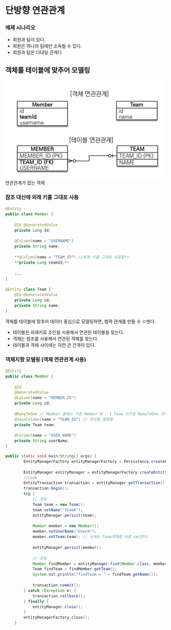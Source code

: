 # 단방향 연관관계

### 예제 시나리오

- 회원과 팀이 있다.
- 회원은 하나의 팀에만 소속될 수 있다.
- 회원과 팀은 다대일 관계다

## 객체를 테이블에 맞추어 모델링
![연관관계가 없는 객체](img/1.png)
연관관계가 없는 객체

### 참조 대신에 외래 키를 그대로 사용

```java
@Entity
public class Member {
	
	@Id @GeneratedValue
	private Long Id;
	
	@Column(name = "USERNAME")
	private String name;
	
	**@Column(name = "TEAM_ID") //외래 키를 그대로 사용함**
	**private Long teamId;**

	....
}

@Entity class Team {
	@Id @GeneratedValue
	private Long id;
	private String name;
}
```

객체를 테이블에 맞추어 데이터 중심으로 모델링하면, 협력 관계를 만들 수 ㅇ벗다.

- 테이블은 외래키로 조인을 사용해서 연관된 테이블을 찾는다.
- 객체는 참조를 사용해서 연관된 객체를 찾는다.
- 테이블과 객체 사이에는 이런 큰 간격이 있다.

### 객체지향 모델링 (객체 연관관계 사용)

```java
@Entity
public class Member {

    @Id
    @GeneratedValue
    @Column(name = "MEMBER_ID")
    private Long id;

    @ManyToOne // Member 클래스 기준 Member N : 1 Team 이므로 ManyToOne 어노테이션 사용
    @JoinColumn(name = "TEAM_ID") // 조인할 컬럼명
    private Team team;

    @Column(name = "USER_NAME")
    private String userName;
}
```

```java
public static void main(String[] args) {
        EntityManagerFactory entityManagerFactory = Persistence.createEntityManagerFactory("hello");

        EntityManager entityManager = entityManagerFactory.createEntityManager();
        //code
        EntityTransaction transaction = entityManager.getTransaction();
        transaction.begin();
        try {
            // 저장
            Team team = new Team();
            team.setName("TeamA");
            entityManager.persist(team);

            Member member = new Member();
            member.setUserName("UserA");
            member.setTeam(team); // 이제는 Team객체를 바로 set한다.

            entityManager.persist(member);

            // 조회
            Member findMember = entityManager.find(Member.class, member.getId());
            Team findTeam = findMember.getTeam();
            System.out.println("findTeam = " + findTeam.getName());

            transaction.commit();
        } catch (Exception e) {
            transaction.rollback();
        } finally {
            entityManager.close();
        }
        entityManagerFactory.close();
    }
```